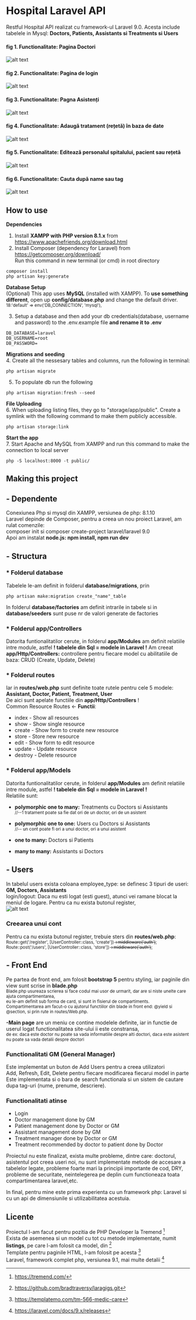 # Hospital Laravel API

Restful Hospital API realizat cu framework-ul Laravel 9.0.
Acesta include tabelele in Mysql: **Doctors, Patients, Assistants si Treatments si Users**

#### fig 1. Functionalitate: Pagina Doctori
![alt text](https://github.com/florin-daniel-marin/Hospital_php_REST_API/blob/main/presentation_images/doctors.png)

#### fig 2. Functionalitate: Pagina de login
![alt text](https://github.com/florin-daniel-marin/Hospital_php_REST_API/blob/main/presentation_images/login.png)

#### fig 3. Functionalitate: Pagna Asistenți
![alt text](https://github.com/florin-daniel-marin/Hospital_php_REST_API/blob/main/presentation_images/assistants.png)

#### fig 4. Functionalitate: Adaugă tratament (rețetă) în baza de date
![alt text](https://github.com/florin-daniel-marin/Hospital_php_REST_API/blob/main/presentation_images/addtreatment.png)

#### fig 5. Functionalitate: Editează personalul spitalului, pacient sau rețetă
![alt text](https://github.com/florin-daniel-marin/Hospital_php_REST_API/blob/main/presentation_images/editpacient.png)

#### fig 6. Functionalitate: Cauta după name sau tag
![alt text](https://github.com/florin-daniel-marin/Hospital_php_REST_API/blob/main/presentation_images/searchtag.png)
## How to use
**Dependencies**  
1. Install **XAMPP with PHP version 8.1.x** from https://www.apachefriends.org/download.html 
2. Install Composer (dependency for Laravel) from https://getcomposer.org/download/  
Run this command in new terminal (or cmd) in root directory
```
composer install
php artisan key:generate
```

**Database Setup**  
(Optional) This app uses **MySQL** (installed with XAMPP). To **use something different**, open up **config/database.php** and change the default driver.  
<sub>18:'default' => env('DB_CONNECTION', 'mysql'),</sub>  

3. Setup a database and then add your db credentials(database, username and password) to the .env.example file **and rename it to .env**
```
DB_DATABASE=laravel
DB_USERNAME=root
DB_PASSWORD=
```

**Migrations and seeding**  
4. Create all the nessesary tables and columns, run the following in terminal:
```
php artisan migrate
```
5. To populate db run the following
```
php artisan migration:fresh --seed
```

**File Uploading**  
6. When uploading listing files, they go to "storage/app/public". Create a symlink with the following command to make them publicly accessible.
```
php artisan storage:link
```

**Start the app**  
7. Start Apache and MySQL from XAMPP and run this command to make the connection to local server 
```
php -S localhost:8000 -t public/
```

## Making this project
## - Dependente
Conexiunea Php si mysql din XAMPP, versiunea de php: 8.1.10   
Laravel depinde de Composer, pentru a creea un nou proiect Laravel, am rulat comenzile:  
composer init si composer create-project laravel/laravel 9.0  
Apoi am instalat **node.js: npm install, npm run dev**  

## - Structura
### * Folderul database

Tabelele le-am definit in folderul **database/migrations**, prin 
```
php artisan make:migration create_"name"_table
```
In folderul **database/factories** am definit intrarile in tabele si in **database/seeders** sunt puse nr de valori generate de factories

### * Folderul app/Controllers
Datorita funtionalitatilor cerute, in folderul **app/Modules** am definit relatiile intre module, astfel **! tabelele din Sql = modele in Laravel !** 
Am creeat **app/Http/Controllers:** controllere pentru fiecare model cu abilitatiile de baza: CRUD (Create, Update, Delete)  
  
### * Folderul routes
Iar in **routes/web.php** sunt definite toate rutele pentru cele 5 modele: **Assistant, Doctor, Patient, Treatment, User**  
De aici sunt apelate functiile din **app/Http/Controllers** !  
Common Resource Routes <- **Functii**:
- index - Show all resources
- show - Show single resource
- create - Show form to create new resource
- store - Store new resource
- edit - Show form to edit resource
- update - Update resource
- destroy - Delete resource  

### * Folderul app/Models
Datorita funtionalitatilor cerute, in folderul **app/Modules** am definit relatiile intre module, astfel **! tabelele din Sql = modele in Laravel !**  
Relatiile sunt:  
- **polymorphic one to many:** Treatments cu Doctors si Assistants  
<sub>//--1 tratament poate sa fie dat ori de un doctor, ori de un asistent</sub>  
  
- **polymorphic one to one:** Users cu Doctors si Assistants  
<sub>//-- un cont poate fi ori a unui doctor, ori a unui asistent</sub>  
  
- **one to many:** Doctors si Patients  
  
- **many to many:** Assistants si Doctors  
  
## - Users  
In tabelul users exista coloana employee_type: se definesc 3 tipuri de useri: **GM, Doctors, Assistants**  
login/logout: Daca nu esti logat (esti guest), atunci vei ramane blocat la meniul de logare. Pentru ca nu exista butonul register,  
![alt text](https://github.com/florin-daniel-marin/Hospital_php_REST_API/blob/main/presentation_images/doctors.png)
### Creearea unui cont
Pentru ca nu exista butonul register, trebuie sters din **routes/web.php**:  
<sub>
Route::get('/register', [UserController::class, 'create'])->~~middleware('auth')~~;  
Route::post('/users', [UserController::class, 'store'])->~~middleware('auth')~~;  
</sub>

## - Front End
Pe partea de front end, am folosit **bootstrap 5** pentru styling, iar paginile din view sunt scrise in **blade.php**  
<sub>Blade.php usureaza scrierea si face codul mai usor de urmarit, dar are si niste unelte care ajuta compartimentarea,  
eu le-am definit sub forma de card, si sunt in fisierul de compartiments.  
Compartimentarea am facut-o cu ajutorul functiilor din blade in front end: @yield si @section, si prin rute in routes/Web.php.</sub>  
  
**-Main page** are un meniu ce contine modelele definite, iar in functie de userul logat functionalitatea site-ului ii este constransa,  
<sub>de ex: daca este doctor nu poate sa vada informatiile despre alti doctori, daca este asistent nu poate sa vada detalii despre doctori</sub>  

### Functionalitati GM (General Manager)
Este implementat un buton de Add Users pentru a creea utilizatori  
Add, Refresh, Edit, Delete pentru fiecare modificarea fiecarui model in parte  
Este implementata si o bara de search functionala si un sistem de cautare dupa tag-uri (nume, prenume, descriere).  

### Functionalitati atinse
- Login 
- Doctor management done by GM 
- Patient management done by Doctor or GM
- Assistant management done by GM
- Treatment manager done by Doctor or GM
- Treatment recommended by doctor to patient done by Doctor  
  
Proiectul nu este finalizat, exista multe probleme, dintre care: doctorul, asistentul pot creea useri noi, nu sunt implementate
metode de accesare a tabelelor legate, probleme foarte mari la principii importante de cod, DRY, probleme de securitate, neintelegerea pe deplin cum
functioneaza toata compartimentarea laravel,etc.    
  
In final, pentru mine este prima experienta cu un framework php: Laravel si cu un api de dimensiunile si utilizabilitatea acestuia.  
  
## Licente
Proiectul l-am facut pentru pozitia de PHP Developer la Tremend [^1]  
Exista de asemenea si un model cu tot cu metode implementate, numit **listings**, pe care l-am folosit ca model, din [^2]  
Template pentru paginile HTML, l-am folosit pe acesta [^3]  
Laravel, framework complet php, versiunea 9.1, mai multe detalii [^4]  

[^1]: https://tremend.com/
[^2]: https://github.com/bradtraversy/laragigs.git  
[^3]: https://templatemo.com/tm-566-medic-care  
[^4]: https://laravel.com/docs/9.x/releases
